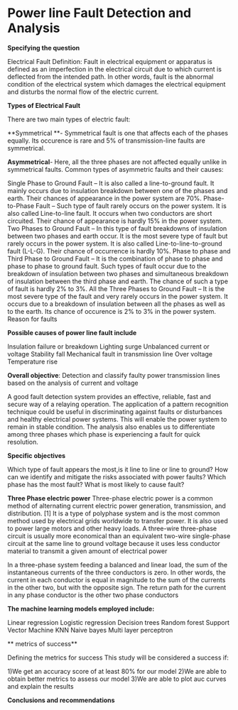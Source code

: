 # Power line Fault Detection and Analysis
**Specifying the question**

Electrical Fault Definition: Fault in electrical equipment or apparatus is defined as an imperfection in the electrical circuit due to which current is deflected from the intended path. In other words, fault is the abnormal condition of the electrical system which damages the electrical equipment and disturbs the normal flow of the electric current.

**Types of Electrical Fault**

There are two main types of electric fault:

**Symmetrical **- Symmetrical fault is one that affects each of the phases equally. Its occurence is rare and 5% of transmission-line faults are symmetrical.

**Asymmetrical**- Here, all the three phases are not affected equally unlike in symmetrical faults. Common types of asymmetric faults and their causes:

Single Phase to Ground Fault – It is also called a line-to-ground fault. It mainly occurs due to insulation breakdown between one of the phases and earth. Their chances of appearance in the power system are 70%.
Phase-to-Phase Fault – Such type of fault rarely occurs on the power system. It is also called Line-to-line fault. It occurs when two conductors are short circuited. Their chance of appearance is hardly 15% in the power system.
Two Phases to Ground Fault – In this type of fault breakdowns of insulation between two phases and earth occur. It is the most severe type of fault but rarely occurs in the power system. It is also called Line-to-line-to-ground fault (L-L-G). Their chance of occurrence is hardly 10%.
Phase to phase and Third Phase to Ground Fault – It is the combination of phase to phase and phase to phase to ground fault. Such types of fault occur due to the breakdown of insulation between two phases and simultaneous breakdown of insulation between the third phase and earth. The chance of such a type of fault is hardly 2% to 3%.
All the Three Phases to Ground Fault – It is the most severe type of the fault and very rarely occurs in the power system. It occurs due to a breakdown of insulation between all the phases as well as to the earth. Its chance of occurence is 2% to 3% in the power system.
Reason for faults

**Possible causes of power line fault include**

Insulation failure or breakdown
Lighting
surge
Unbalanced current or voltage
Stability fall
Mechanical fault in transmission line
Over voltage
Temperature rise

**Overall objective**:
Detection and classify faulty power transmission lines based on the analysis of current and voltage

A good fault detection system provides an effective, reliable, fast and secure way of a relaying operation. The application of a pattern recognition technique could be useful in discriminating against faults or disturbances and healthy electrical power systems. This will enable the power system to remain in stable condition. 
The analysis  also enables us to differentiate among three phases which phase is experiencing a fault for quick resolution.

**Specific objectives**

Which type of fault appears the most,is it line to line or line to ground?
How can we identify and mitigate the risks associated with power faults?
Which phase has the most fault?
What is most likely to cause fault?

**Three Phase electric power**
Three-phase electric power is a common method of alternating current electric power generation, transmission, and distribution. [1] It is a type of polyphase system and is the most common method used by electrical grids worldwide to transfer power. It is also used to power large motors and other heavy loads. A three-wire three-phase circuit is usually more economical than an equivalent two-wire single-phase circuit at the same line to ground voltage because it uses less conductor material to transmit a given amount of electrical power

In a three-phase system feeding a balanced and linear load, the sum of the instantaneous currents of the three conductors is zero. In other words, the current in each conductor is equal in magnitude to the sum of the currents in the other two, but with the opposite sign. The return path for the current in any phase conductor is the other two phase conductors

**The machine learning models employed include:**

Linear regression
Logistic regression
Decision trees
Random forest
Support Vector Machine
KNN
Naive bayes
Multi layer perceptron

** metrics of success**

Defining the metrics for success This study will be considered a success if:

1)We get an accuracy score of at least 80% for our model
2)We are able to obtain better metrics to assess our model
3)We are able to plot auc curves and explain the results

**Conclusions and recommendations**








